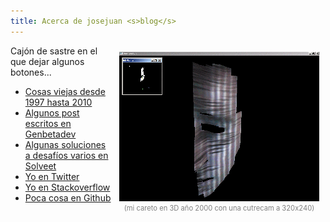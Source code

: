 ```yaml
---
title: Acerca de josejuan <s>blog</s>
---
```


<p style="float: right; margin: 10px; font-size: 0.8em; color: gray; text-align: center"><img src="/images/logo.gif" /><br />(mi careto en 3D año 2000 con una cutrecam a 320x240)</p>

Cajón de sastre en el que dejar algunos botones...

* <a href="http://jose-juan.computer-mind.com/">Cosas viejas desde 1997 hasta 2010</a>
* <a href="https://www.genbetadev.com/autor/josejuan">Algunos post escritos en Genbetadev</a>
* <a href="http://www.solveet.com/josejuan">Algunas soluciones a desafíos varios en Solveet</a>
* <a href="https://twitter.com/__josejuan__">Yo en Twitter</a>
* <a href="http://stackoverflow.com/users/1540749/josejuan">Yo en Stackoverflow</a>
* <a href="https://github.com/josejuan">Poca cosa en Github</a>

